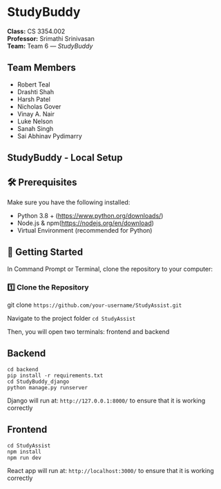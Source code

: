 ﻿# StudyBuddy

**Class:** CS 3354.002  
**Professor:** Srimathi Srinivasan  
**Team:** Team 6 — *StudyBuddy*

##  Team Members
- Robert Teal
- Drashti Shah
- Harsh Patel
- Nicholas Gover
- Vinay A. Nair
- Luke Nelson
- Sanah Singh
- Sai Abhinav Pydimarry

## StudyBuddy - Local Setup 

## 🛠️ Prerequisites

Make sure you have the following installed:

- Python 3.8 + (https://www.python.org/downloads/)
- Node.js & npm(https://nodejs.org/en/download)
- Virtual Environment (recommended for Python)

## 🚀 Getting Started

In Command Prompt or Terminal, clone the repository to your computer:

### 1️⃣ Clone the Repository

git clone `https://github.com/your-username/StudyAssist.git`

Navigate to the project folder 
`cd StudyAssist`

Then, you will open two terminals: frontend and backend 

## Backend 

```
cd backend 
pip install -r requirements.txt
cd StudyBuddy_django
python manage.py runserver 
```

Django will run at: `http://127.0.0.1:8000/` to ensure that it is working correctly

## Frontend
```Commands to run
cd StudyAssist
npm install
npm run dev
```
React app will run at: `http://localhost:3000/` to ensure that it is working correctly

